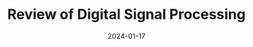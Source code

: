 ---
title: "Review of Digital Signal Processing"
index: 5
date: 2024-01-17
materials:
- topic: "Exploring a Time-Series Dataset: Parkinsonian Gait"
  files:
  - type: "colab"
  url: https://colab.research.google.com/github/C4M-UofT/C4M-UofT.github.io/blob/master/lectures/winter/5_review/5a - Exploring a Time-Series Dataset.ipynb
- topic: "Exploring an Image Dataset: Skin Cancer"
  files:
  - type: "colab"
    url: https://colab.research.google.com/github/C4M-UofT/C4M-UofT.github.io/blob/master/lectures/winter/5_review/5b - Exploring an Image Dataset.ipynb
assignment:
  text: "Materials in progress"
  due_date: 2024-01-31 12:00 PM
  submission_link: https://q.utoronto.ca/courses/342394/assignments/1175772
  files:
  - type: "colab"
    url: TBD
---